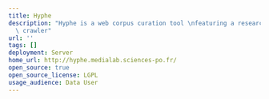 ```yaml
---
title: Hyphe
description: "Hyphe is a web corpus curation tool \nfeaturing a research-driven web\
  \ crawler"
url: ''
tags: []
deployment: Server
home_url: http://hyphe.medialab.sciences-po.fr/
open_source: true
open_source_license: LGPL
usage_audience: Data User
---
```

